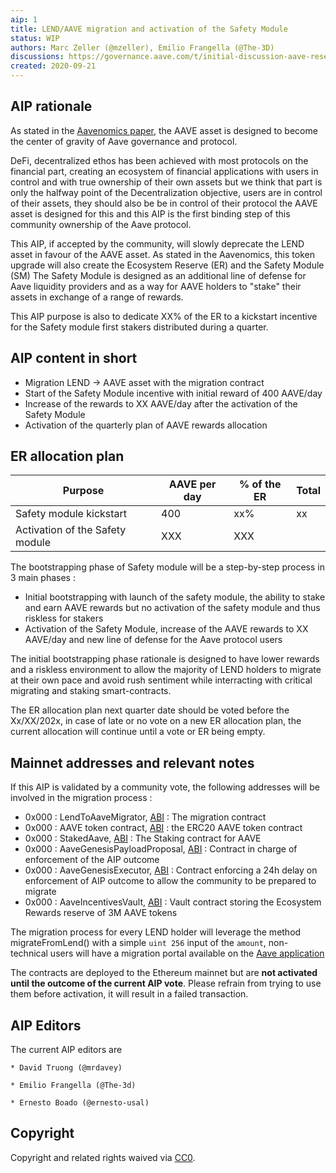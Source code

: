```yaml
---
aip: 1
title: LEND/AAVE migration and activation of the Safety Module
status: WIP
authors: Marc Zeller (@mzeller), Emilio Frangella (@The-3D)
discussions: https://governance.aave.com/t/initial-discussion-aave-reserve-emission-for-safety-and-ecosystem-incentives/85/60
created: 2020-09-21
---
```


## AIP rationale

As stated in the [Aavenomics paper](https://aave.com/Aavenomics.pdf), the AAVE asset is designed to become the center of gravity of Aave governance and protocol.


DeFi, decentralized ethos has been achieved with most protocols on the financial part, creating an ecosystem of financial applications with users in control and with true ownership of their own assets
but we think that part is only the halfway point of the Decentralization objective, users are in control of their assets, they should also be be in control of their protocol the AAVE asset is designed for this
and this AIP is the first binding step of this community ownership of the Aave protocol.


This AIP, if accepted by the community, will slowly deprecate the LEND asset in favour of the AAVE asset.
As stated in the Aavenomics, this token upgrade will also create the Ecosystem Reserve (ER) and the Safety Module (SM)
The Safety Module is designed as an additional line of defense for Aave liquidity providers and as a way for AAVE holders to "stake" their assets in exchange of a range of rewards.


This AIP purpose is also to dedicate XX% of the ER to a kickstart incentive for the Safety module first stakers distributed during a quarter.

## AIP content in short

- Migration LEND -> AAVE asset with the migration contract
- Start of the Safety Module incentive with initial reward of 400 AAVE/day
- Increase of the rewards to XX AAVE/day after the activation of the Safety Module
- Activation of the quarterly plan of AAVE rewards allocation

## ER allocation plan

| Purpose | AAVE per day | % of the ER | Total |
|-|-|-|-|
|Safety module kickstart | 400 | xx% | xx |
|Activation of the Safety module | XXX| XXX |

The bootstrapping phase of Safety module will be a step-by-step process in 3 main phases : 
- Initial bootstrapping with launch of the safety module, the ability to stake and earn AAVE rewards but no activation of the safety module and thus riskless for stakers
- Activation of the Safety Module, increase of the AAVE rewards to XX AAVE/day and new line of defense for the Aave protocol users

The initial bootstrapping phase rationale is designed to have lower rewards and a riskless environment to allow the majority of LEND holders to migrate at their own pace and avoid rush sentiment while interracting with critical migrating and staking smart-contracts.

The ER allocation plan next quarter date should be voted before the Xx/XX/202x, in case of late or no vote on a new ER allocation plan, the current allocation will continue until a vote or ER being empty.

## Mainnet addresses and relevant notes

If this AIP is validated by a community vote, the following addresses will be involved in the migration process :

- 0x000 : LendToAaveMigrator, [ABI](LINK) : The migration contract
- 0x000 : AAVE token contract, [ABI](placeholder) : the ERC20 AAVE token contract
- 0x000 : StakedAave, [ABI](placeholder) : The Staking contract for AAVE
- 0x000 : AaveGenesisPayloadProposal, [ABI](placeholder) : Contract in charge of enforcement of the AIP outcome
- 0x000 : AaveGenesisExecutor, [ABI](placeholder) : Contract enforcing a 24h delay on enforcement of AIP outcome to allow the community to be prepared to migrate
- 0x000 : AaveIncentivesVault, [ABI](placeholder) : Vault contract storing the Ecosystem Rewards reserve of 3M AAVE tokens


The migration process for every LEND holder will leverage the method migrateFromLend() with a simple `uint 256` input of the `amount`, non-technical users will have a migration portal available on the [Aave application](app.aave.com/placeholder)

The contracts are deployed to the Ethereum mainnet but are **not activated until the outcome of the current AIP vote**.
Please refrain from trying to use them before activation, it will result in a failed transaction.

## AIP Editors

The current AIP editors are

`* David Truong (@mrdavey)`

`* Emilio Frangella (@The-3d)`

`* Ernesto Boado (@ernesto-usal)`

## Copyright

Copyright and related rights waived via [CC0](https://creativecommons.org/publicdomain/zero/1.0/).
